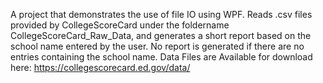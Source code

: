 A project that demonstrates the use of file IO using WPF.
Reads .csv files provided by CollegeScoreCard under the foldername
CollegeScoreCard_Raw_Data, and generates a short report based on the school name entered by the user. No report is generated if there are no entries containing the school name. Data Files are Available for download 
here: https://collegescorecard.ed.gov/data/